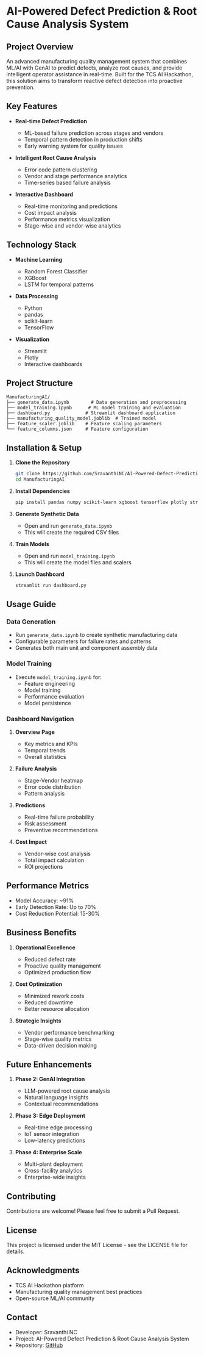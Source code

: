 # AI-Powered Defect Prediction & Root Cause Analysis System

## Project Overview
An advanced manufacturing quality management system that combines ML/AI with GenAI to predict defects, analyze root causes, and provide intelligent operator assistance in real-time. Built for the TCS AI Hackathon, this solution aims to transform reactive defect detection into proactive prevention.

## Key Features
- **Real-time Defect Prediction**
  - ML-based failure prediction across stages and vendors
  - Temporal pattern detection in production shifts
  - Early warning system for quality issues

- **Intelligent Root Cause Analysis**
  - Error code pattern clustering
  - Vendor and stage performance analytics
  - Time-series based failure analysis

- **Interactive Dashboard**
  - Real-time monitoring and predictions
  - Cost impact analysis
  - Performance metrics visualization
  - Stage-wise and vendor-wise analytics

## Technology Stack
- **Machine Learning**
  - Random Forest Classifier
  - XGBoost
  - LSTM for temporal patterns
  
- **Data Processing**
  - Python
  - pandas
  - scikit-learn
  - TensorFlow

- **Visualization**
  - Streamlit
  - Plotly
  - Interactive dashboards

## Project Structure
```
ManufacturingAI/
├── generate_data.ipynb        # Data generation and preprocessing
├── model_training.ipynb      # ML model training and evaluation
├── dashboard.py             # Streamlit dashboard application
├── manufacturing_quality_model.joblib  # Trained model
├── feature_scaler.joblib    # Feature scaling parameters
└── feature_columns.json     # Feature configuration
```

## Installation & Setup

1. **Clone the Repository**
   ```bash
   git clone https://github.com/SravanthiNC/AI-Powered-Defect-Prediction-Root-Cause-Analysis-System-
   cd ManufacturingAI
   ```

2. **Install Dependencies**
   ```bash
   pip install pandas numpy scikit-learn xgboost tensorflow plotly streamlit
   ```

3. **Generate Synthetic Data**
   - Open and run `generate_data.ipynb`
   - This will create the required CSV files

4. **Train Models**
   - Open and run `model_training.ipynb`
   - This will create the model files and scalers

5. **Launch Dashboard**
   ```bash
   streamlit run dashboard.py
   ```

## Usage Guide

### Data Generation
- Run `generate_data.ipynb` to create synthetic manufacturing data
- Configurable parameters for failure rates and patterns
- Generates both main unit and component assembly data

### Model Training
- Execute `model_training.ipynb` for:
  - Feature engineering
  - Model training
  - Performance evaluation
  - Model persistence

### Dashboard Navigation
1. **Overview Page**
   - Key metrics and KPIs
   - Temporal trends
   - Overall statistics

2. **Failure Analysis**
   - Stage-Vendor heatmap
   - Error code distribution
   - Pattern analysis

3. **Predictions**
   - Real-time failure probability
   - Risk assessment
   - Preventive recommendations

4. **Cost Impact**
   - Vendor-wise cost analysis
   - Total impact calculation
   - ROI projections

## Performance Metrics
- Model Accuracy: ~91%
- Early Detection Rate: Up to 70%
- Cost Reduction Potential: 15-30%

## Business Benefits
1. **Operational Excellence**
   - Reduced defect rate
   - Proactive quality management
   - Optimized production flow

2. **Cost Optimization**
   - Minimized rework costs
   - Reduced downtime
   - Better resource allocation

3. **Strategic Insights**
   - Vendor performance benchmarking
   - Stage-wise quality metrics
   - Data-driven decision making

## Future Enhancements
1. **Phase 2: GenAI Integration**
   - LLM-powered root cause analysis
   - Natural language insights
   - Contextual recommendations

2. **Phase 3: Edge Deployment**
   - Real-time edge processing
   - IoT sensor integration
   - Low-latency predictions

3. **Phase 4: Enterprise Scale**
   - Multi-plant deployment
   - Cross-facility analytics
   - Enterprise-wide insights

## Contributing
Contributions are welcome! Please feel free to submit a Pull Request.

## License
This project is licensed under the MIT License - see the LICENSE file for details.

## Acknowledgments
- TCS AI Hackathon platform
- Manufacturing quality management best practices
- Open-source ML/AI community

## Contact
- Developer: Sravanthi NC
- Project: AI-Powered Defect Prediction & Root Cause Analysis System
- Repository: [GitHub](https://github.com/SravanthiNC/AI-Powered-Defect-Prediction-Root-Cause-Analysis-System-)